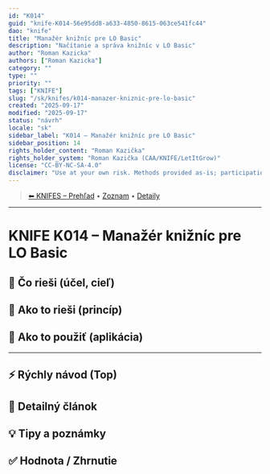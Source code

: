 ```yaml
---
id: "K014"
guid: "knife-K014-56e95dd8-a633-4850-8615-063ce541fc44"
dao: "knife"
title: "Manažér knižníc pre LO Basic"
description: "Načítanie a správa knižníc v LO Basic"
author: "Roman Kazicka"
authors: ["Roman Kazicka"]
category: ""
type: ""
priority: ""
tags: ["KNIFE"]
slug: "/sk/knifes/k014-manazer-kniznic-pre-lo-basic"
created: "2025-09-17"
modified: "2025-09-17"
status: "návrh"
locale: "sk"
sidebar_label: "K014 – Manažér knižníc pre LO Basic"
sidebar_position: 14
rights_holder_content: "Roman Kazička"
rights_holder_system: "Roman Kazička (CAA/KNIFE/LetItGrow)"
license: "CC-BY-NC-SA-4.0"
disclaimer: "Use at your own risk. Methods provided as-is; participation is voluntary and context-aware."
---
```

<!-- body:start -->

<!-- nav:knifes -->
> [⬅ KNIFES – Prehľad](../overview.md) • [Zoznam](../KNIFE_Overview_List.md) • [Detaily](../KNIFE_Overview_Details.md)
---
# KNIFE K014 – Manažér knižníc pre LO Basic

## 🎯 Čo rieši (účel, cieľ)

## 🧩 Ako to rieši (princíp)

## 🧪 Ako to použiť (aplikácia)

---

## ⚡ Rýchly návod (Top)

## 📜 Detailný článok

## 💡 Tipy a poznámky

## ✅ Hodnota / Zhrnutie
